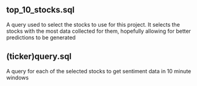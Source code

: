 ## top_10_stocks.sql

A query used to select the stocks to use for this project.  It selects the stocks with the most data collected for them, hopefully allowing for better predictions to be generated

## (ticker)query.sql

A query for each of the selected stocks to get sentiment data in 10 minute windows